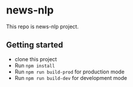 # news-nlp
This repo is news-nlp project.

## Getting started
- clone this project
- Run ```npm install```
- Run ```npm run build-prod``` for production mode 
- Run ```npm run build-dev``` for development mode 